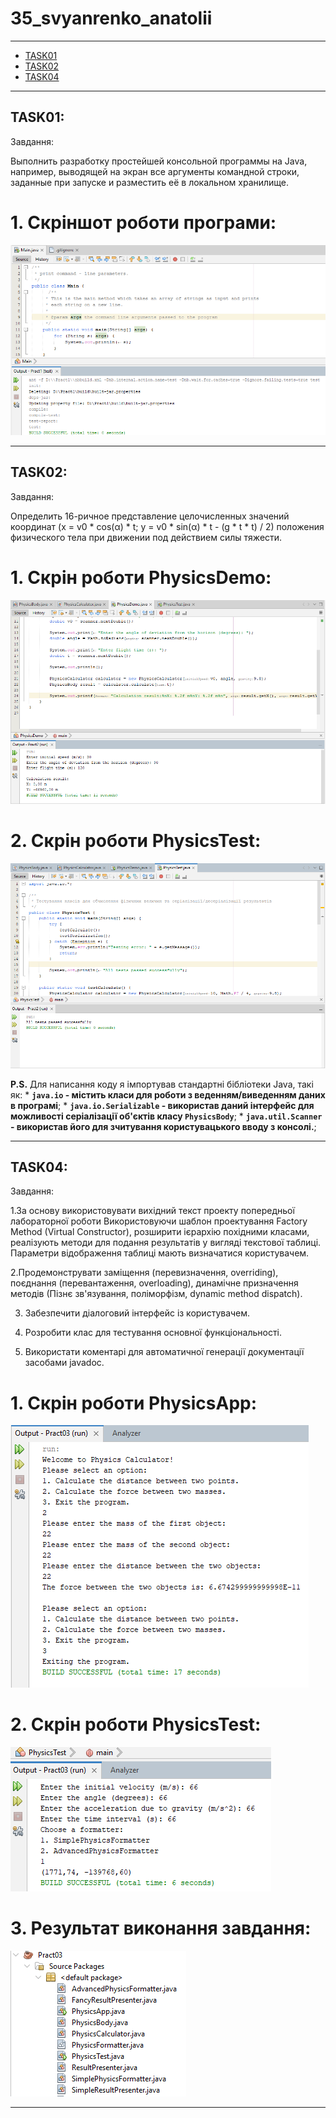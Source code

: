 # 35_svyanrenko_anatolii
----
+ [TASK01](#TASK01)
+ [TASK02](#TASK02)
+ [TASK04](#TASK03)
----

## TASK01:

Завдання:

Выполнить разработку простейшей консольной программы на Java, например, выводящей на экран все аргументы командной строки, заданные при запуске и разместить её в локальном хранилище.

# 1. Скріншот роботи програми:
![](Task01/task01.png)

----

## TASK02:

Завдання:

Определить 16-ричное представление целочисленных значений координат (x = v0 * cos(α) * t; y = v0 * sin(α) * t - (g * t * t) / 2) положения физического тела при движении под действием силы тяжести.

# 1.  Скрін роботи PhysicsDemo:
![](Task02/Task02_3.png)

# 2. Скрін роботи PhysicsTest:
![](Task02/Task02_2.png)

**P.S.** Для написання коду я імпортував стандартні бібліотеки Java, такі як:
    * **```java.io``` - містить класи для роботи з веденням/виведенням даних в програмі**;
    * **```java.io.Serializable``` - використав даний інтерфейс для можливості серіалізації об'єктів класу ```PhysicsBody```**;
    * **```java.util.Scanner``` - використав його для зчитування користувацького вводу з консолі.**;

----

## TASK04:

Завдання:

1.За основу використовувати вихідний текст проекту попередньої лабораторної роботи Використовуючи шаблон проектування Factory Method (Virtual Constructor), розширити ієрархію похідними класами, реалізують методи для подання результатів у вигляді текстової таблиці. Параметри відображення таблиці мають визначатися користувачем.

2.Продемонструвати заміщення (перевизначення, overriding), поєднання (перевантаження, overloading), динамічне призначення методів (Пізнє зв'язування, поліморфізм, dynamic method dispatch).

3. Забезпечити діалоговий інтерфейс із користувачем.

4. Розробити клас для тестування основної функціональності.

5. Використати коментарі для автоматичної генерації документації засобами javadoc.

# 1.  Скрін роботи PhysicsApp:
![](Task04/Task04_1.png)

# 2. Скрін роботи PhysicsTest:
![](Task04/Task04_3.png)

# 3. Результат виконання завдання:
![](Task04/Task04_2.png)

----